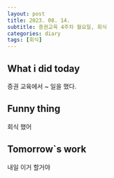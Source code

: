 ```yaml
---
layout: post
title: 2023. 08. 14.
subtitle: 증권교육 4주차 월요일, 회식
categories: diary
tags: [회식]
---
```


## What i did today
증권 교육에서 ~ 일을 했다.

## Funny thing
회식 했어

## Tomorrow`s work
내일 이거 할거야
